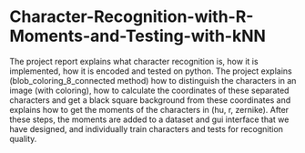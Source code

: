 # Character-Recognition-with-R-Moments-and-Testing-with-kNN
The project report explains what character recognition is, how it is implemented, how it is encoded and tested on python. The project explains (blob_coloring_8_connected method) how to distinguish the characters in an image (with coloring), how to calculate the coordinates of these separated characters and get a black square background from these coordinates and explains how to get the moments of the characters in (hu, r, zernike). After these steps, the moments are added to a dataset and gui interface that we have designed, and individually train characters and tests for recognition quality.
